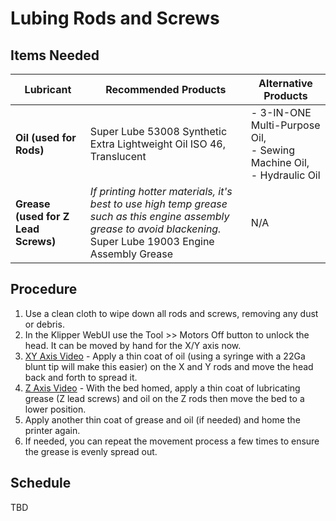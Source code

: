 # Lubing Rods and Screws

## Items Needed

| Lubricant | Recommended Products                                                                | Alternative Products |
|-----------------|-----------------------------------------------------------------------------|--------------|
| **Oil (used for Rods)**        | Super Lube 53008 Synthetic Extra Lightweight Oil ISO 46, Translucent | - 3-IN-ONE Multi-Purpose Oil, <br> - Sewing Machine Oil, <br> - Hydraulic Oil|
| **Grease (used for Z Lead Screws)** | _If printing hotter materials, it's best to use high temp grease such as this engine assembly grease to avoid blackening._ <br>Super Lube 19003 Engine Assembly Grease  | N/A          |

## Procedure

1. Use a clean cloth to wipe down all rods and screws, removing any dust or debris.
1. In the Klipper WebUI use the Tool >> Motors Off button to unlock the head. It can be moved by hand for the X/Y axis now.
1. [XY Axis Video](https://www.youtube.com/watch?v=LwAsZDIng5w) - Apply a thin coat of oil (using a syringe with a 22Ga blunt tip will make this easier) on the X and Y rods and move the head back and forth to spread it. 
1. [Z Axis Video](https://www.youtube.com/watch?v=V3oVYWs7v6c) - With the bed homed, apply a thin coat of lubricating grease (Z lead screws) and oil on the Z rods then move the bed to a lower position. 
1. Apply another thin coat of grease and oil (if needed) and home the printer again.
1. If needed, you can repeat the movement process a few times to ensure the grease is evenly spread out.

## Schedule

TBD